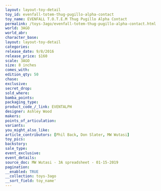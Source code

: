 ```yaml
---
layout: layout-toy-detail 
toy_id: evenfall-totem-thug-pugillo-alpha-contact
toy_name: EVENFALL T.O.T.E.M Thug Pugillo Alpha Contact
permalink: /toys-3ago/evenfall-totem-thug-pugillo-alpha-contact.html
world: 3AGO
world_abr: 
character_base: 
layout: layout-toy-detail
categories: 
release_date: 9/8/2016
release_price: $160 
scale: 3AGO
size: 8 inches
comes_with: 
edition_qty: 50
chase: 
exclusive: 
secret_drop: 
sold_where: 
bamba_points: 
packaging_type: 
product_code_/_link: EVENTALPH
designer: Ashley Wood
makers: 
points_of_articulation: 
variants: 
you_might_also_like: 
article_contributors: [Phil Back, Don Slater, MW Wutasi]
toy_pics: 
backstory: 
sale_type: 
event_exclusive: 
event_details: 
source_doc: MW Wutasi - 3A spreadsheet - 01-15-2019
pagination: 
__enabled: TRUE
__collection: toys-3ago
__sort_field: toy_name'
---
```

